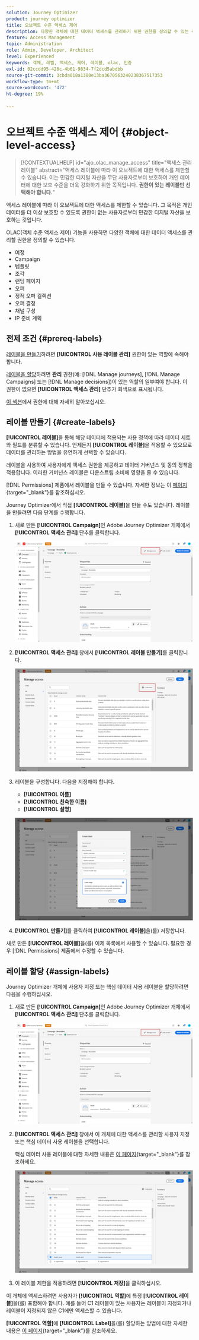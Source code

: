 ```yaml
---
solution: Journey Optimizer
product: journey optimizer
title: 오브젝트 수준 액세스 제어
description: 다양한 객체에 대한 데이터 액세스를 관리하기 위한 권한을 정의할 수 있는 객체 수준 액세스 제어에 대해 알아봅니다
feature: Access Management
topic: Administration
role: Admin, Developer, Architect
level: Experienced
keywords: 객체, 레벨, 액세스, 제어, 레이블, olac, 인증
exl-id: 02ccdd95-426c-4b61-9834-7f2dcd5abdbb
source-git-commit: 3cbda018a1380e13ba3670563240238367517353
workflow-type: tm+mt
source-wordcount: '472'
ht-degree: 19%

---
```


# 오브젝트 수준 액세스 제어 {#object-level-access}

>[!CONTEXTUALHELP]
>id="ajo_olac_manage_access"
>title="액세스 관리 레이블"
>abstract="액세스 레이블에 따라 이 오브젝트에 대한 액세스를 제한할 수 있습니다. 이는 민감한 디지털 자산을 무단 사용자로부터 보호하여 개인 데이터에 대한 보호 수준을 더욱 강화하기 위한 목적입니다. **권한이 있는 레이블만 선택해야 합니다.**"

액세스 레이블에 따라 이 오브젝트에 대한 액세스를 제한할 수 있습니다. 그 목적은 개인 데이터를 더 이상 보호할 수 있도록 권한이 없는 사용자로부터 민감한 디지털 자산을 보호하는 것입니다.

OLAC(객체 수준 액세스 제어) 기능을 사용하면 다양한 객체에 대한 데이터 액세스를 관리할 권한을 정의할 수 있습니다.

* 여정
* Campaign
* 템플릿
* 조각
* 랜딩 페이지
* 오퍼
* 정적 오퍼 컬렉션
* 오퍼 결정
* 채널 구성
* IP 준비 계획


## 전제 조건 {#prereq-labels}

[레이블을 만들기](#create-labels)하려면 **[!UICONTROL 사용 레이블 관리]** 권한이 있는 역할에 속해야 합니다.

[레이블을 할당](#assign-labels)하려면 **관리** 권한(예: [!DNL Manage journeys], [!DNL Manage Campaigns] 또는 [!DNL Manage decisions])이 있는 역할의 일부여야 합니다. 이 권한이 없으면 **[!UICONTROL 액세스 관리]** 단추가 회색으로 표시됩니다.

[이 섹션](../administration/permissions.md)에서 권한에 대해 자세히 알아보십시오.

## 레이블 만들기 {#create-labels}

**[!UICONTROL 레이블]**&#x200B;을 통해 해당 데이터에 적용되는 사용 정책에 따라 데이터 세트와 필드를 분류할 수 있습니다. 언제든지 **[!UICONTROL 레이블]**&#x200B;을 적용할 수 있으므로 데이터를 관리하는 방법을 유연하게 선택할 수 있습니다.

레이블을 사용하여 사용자에게 액세스 권한을 제공하고 데이터 거버넌스 및 동의 정책을 적용합니다. 이러한 거버넌스 레이블은 다운스트림 소비에 영향을 줄 수 있습니다.

[!DNL Permissions] 제품에서 레이블을 만들 수 있습니다. 자세한 정보는 이 [페이지](https://experienceleague.adobe.com/docs/experience-platform/access-control/abac/permissions-ui/labels.html){target="_blank"}를 참조하십시오.

Journey Optimizer에서 직접 **[!UICONTROL 레이블]**&#x200B;을 만들 수도 있습니다. 레이블을 만들려면 다음 단계를 수행합니다.

1. 새로 만든 **[!UICONTROL Campaign]**&#x200B;인 Adobe Journey Optimizer 개체에서 **[!UICONTROL 액세스 관리]** 단추를 클릭합니다.

   ![](assets/olac_1.png)

1. **[!UICONTROL 액세스 관리]** 창에서 **[!UICONTROL 레이블 만들기]**&#x200B;를 클릭합니다.

   ![](assets/olac_2.png)

1. 레이블을 구성합니다. 다음을 지정해야 합니다.
   * **[!UICONTROL 이름]**
   * **[!UICONTROL 친숙한 이름]**
   * **[!UICONTROL 설명]**

   ![](assets/olac_3.png)

1. **[!UICONTROL 만들기]**&#x200B;를 클릭하여 **[!UICONTROL 레이블]**&#x200B;을(를) 저장합니다.

새로 만든 **[!UICONTROL 레이블]**&#x200B;을(를) 이제 목록에서 사용할 수 있습니다. 필요한 경우 [!DNL Permissions] 제품에서 수정할 수 있습니다.

## 레이블 할당 {#assign-labels}

Journey Optimizer 개체에 사용자 지정 또는 핵심 데이터 사용 레이블을 할당하려면 다음을 수행하십시오.

1. 새로 만든 **[!UICONTROL Campaign]**&#x200B;인 Adobe Journey Optimizer 개체에서 **[!UICONTROL 액세스 관리]** 단추를 클릭합니다.

   ![](assets/olac_1.png)

1. **[!UICONTROL 액세스 관리]** 창에서 이 개체에 대한 액세스를 관리할 사용자 지정 또는 핵심 데이터 사용 레이블을 선택합니다.

   핵심 데이터 사용 레이블에 대한 자세한 내용은 [이 페이지](https://experienceleague.adobe.com/docs/experience-platform/data-governance/labels/reference.html){target="_blank"}를 참조하세요.

   ![](assets/olac_4.png)

1. 이 레이블 제한을 적용하려면 **[!UICONTROL 저장]**&#x200B;을 클릭하십시오.

이 개체에 액세스하려면 사용자가 **[!UICONTROL 역할]**&#x200B;에 특정 **[!UICONTROL 레이블]**&#x200B;을(를) 포함해야 합니다.
예를 들어 C1 레이블이 있는 사용자는 레이블이 지정되거나 레이블이 지정되지 않은 C1에만 액세스할 수 있습니다.

**[!UICONTROL 역할]**&#x200B;에 **[!UICONTROL Label]**&#x200B;을(를) 할당하는 방법에 대한 자세한 내용은 [이 페이지](https://experienceleague.adobe.com/docs/experience-platform/access-control/abac/permissions-ui/permissions.html#manage-labels-for-a-role){target="_blank"}를 참조하세요.